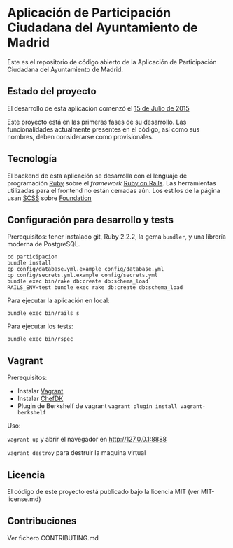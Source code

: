# Aplicación de Participación Ciudadana del Ayuntamiento de Madrid

Este es el repositorio de código abierto de la Aplicación de Participación Ciudadana del Ayuntamiento de Madrid.

## Estado del proyecto

El desarrollo de esta aplicación comenzó el [15 de Julio de 2015](https://github.com/AyuntamientoMadrid/participacion/commit/8db36308379accd44b5de4f680a54c41a0cc6fc6)

Este proyecto está en las primeras fases de su desarrollo. Las funcionalidades actualmente presentes en el código, así como sus nombres, deben considerarse como provisionales.

## Tecnología

El backend de esta aplicación se desarrolla con el lenguaje de programación [Ruby](https://www.ruby-lang.org/) sobre el *framework* [Ruby on Rails](http://rubyonrails.org/).
Las herramientas utilizadas para el frontend no están cerradas aún. Los estilos de la página usan [SCSS](http://sass-lang.com/) sobre [Foundation](http://foundation.zurb.com/)

## Configuración para desarrollo y tests

Prerequisitos: tener instalado git, Ruby 2.2.2, la gema `bundler`, y una librería moderna de PostgreSQL.

```
cd participacion
bundle install
cp config/database.yml.example config/database.yml
cp config/secrets.yml.example config/secrets.yml
bundle exec bin/rake db:create db:schema_load
RAILS_ENV=test bundle exec rake db:create db:schema_load
```

Para ejecutar la aplicación en local:
```
bundle exec bin/rails s
```

Para ejecutar los tests:
```
bundle exec bin/rspec
```

## Vagrant

Prerequisitos: 

* Instalar [Vagrant](http://www.vagrantup.com/downloads.html)
* Instalar [ChefDK](https://downloads.chef.io/chef-dk/)
* Plugin de Berkshelf de vagrant ```vagrant plugin install vagrant-berkshelf```

Uso:

```vagrant up``` y abrir el navegador en http://127.0.0.1:8888

```vagrant destroy``` para destruir la maquina virtual



## Licencia

El código de este proyecto está publicado bajo la licencia MIT (ver MIT-license.md)

## Contribuciones

Ver fichero CONTRIBUTING.md
